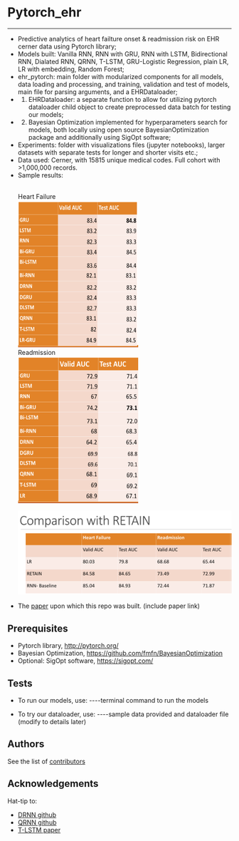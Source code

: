# Pytorch_ehr
***************** 
* Predictive analytics of heart failture onset & readmission risk on EHR cerner data using Pytorch library;
* Models built: Vanilla RNN, RNN with GRU, RNN with LSTM, Bidirectional RNN, Dialated RNN, QRNN, T-LSTM, GRU-Logistic Regression, plain LR, LR with embedding, Random Forest;
* ehr_pytorch: main folder with modularized components for all models, data loading and processing, and training, validation and test of models, main file for parsing arguments, and a EHRDataloader;
* 1. EHRDataloader: a separate function to allow for utilizing pytorch dataloader child object to create preprocessed data batch for testing our models;
* 2. Bayesian Optimization implemented for hyperparameters search for models, both locally using open source BayesianOptimization package and additionally using SigOpt software; 
* Experiments: folder with visualizations files (jupyter notebooks), larger datasets with separate tests for longer and shorter visits etc.;
* Data used: Cerner, with 15815 unique medical codes. Full cohort with >1,000,000 records.
* Sample results:
  <p float="left"> <br>Heart Failure<br>
       <img src="SampleResults/HF.png" alt="Heart Failure" height = "330" width="270" />
       <br>Readmission<br>
       <img src="SampleResults/Readm.png" alt="Readmission" height = "330" width="270" />
  </p>
  <p float="left">
        <img src="SampleResults/comparision.png" alt="Comparision" width="540" />
  </p>
* The [paper]() upon which this repo was built. (include paper link)

## Prerequisites

* Pytorch library, <http://pytorch.org/> 
* Bayesian Optimization, <https://github.com/fmfn/BayesianOptimization>
* Optional: SigOpt software, <https://sigopt.com/> 


## Tests

* To run our models, use:
----terminal command to run the models

* To try our dataloader, use:
----sample data provided and dataloader file
(modify to details later)


## Authors

See the list of [contributors]( https://github.com/ZhiGroup/pytorch_ehr/graphs/contributors)


## Acknowledgements
Hat-tip to:
* [DRNN github](https://github.com/zalandoresearch/pt-dilate-rnn)
* [QRNN github](https://github.com/salesforce/pytorch-qrnn)
* [T-LSTM paper](http://biometrics.cse.msu.edu/Publications/MachineLearning/Baytasetal_PatientSubtypingViaTimeAwareLSTMNetworks.pdf)



